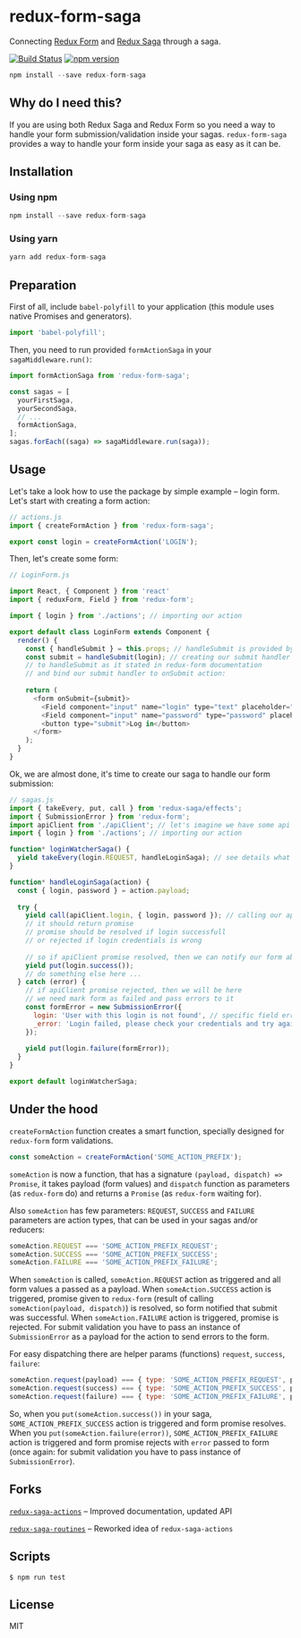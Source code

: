 # redux-form-saga
Connecting [Redux Form](https://github.com/erikras/redux-form) and [Redux Saga](https://github.com/yelouafi/redux-saga) through a saga.

[![Build Status](https://travis-ci.org/mhssmnn/redux-form-saga.svg)](https://travis-ci.org/mhssmnn/redux-form-saga) [![npm version](https://badge.fury.io/js/redux-form-saga.svg)](http://badge.fury.io/js/redux-form-saga)

```javascript
npm install --save redux-form-saga
```

## Why do I need this?

If you are using both Redux Saga and Redux Form so you need a way to handle your form submission/validation inside your sagas. `redux-form-saga` provides a way to handle your form inside your saga as easy as it can be.

## Installation

### Using npm
```javascript
npm install --save redux-form-saga
```

### Using yarn
```javascript
yarn add redux-form-saga
```

## Preparation

First of all, include `babel-polyfill` to your application (this module uses native Promises and generators).

```javascript
import 'babel-polyfill';
```

Then, you need to run provided `formActionSaga`  in your `sagaMiddleware.run()`:

```javascript
import formActionSaga from 'redux-form-saga';

const sagas = [
  yourFirstSaga,
  yourSecondSaga,
  // ...
  formActionSaga,
];
sagas.forEach((saga) => sagaMiddleware.run(saga));
```

## Usage

Let's take a look how to use the package by simple example – login form.
Let's start with creating a form action:

```javascript
// actions.js
import { createFormAction } from 'redux-form-saga';

export const login = createFormAction('LOGIN');
```

Then, let's create some form:

```javascript
// LoginForm.js

import React, { Component } from 'react'
import { reduxForm, Field } from 'redux-form'; 

import { login } from './actions'; // importing our action

export default class LoginForm extends Component {
  render() {
    const { handleSubmit } = this.props; // handleSubmit is provided by reduxForm
    const submit = handleSubmit(login); // creating our submit handler by passing our action
    // to handleSubmit as it stated in redux-form documentation
    // and bind our submit handler to onSubmit action:
    
    return (
      <form onSubmit={submit}>
        <Field component="input" name="login" type="text" placeholder="Login" />
        <Field component="input" name="password" type="password" placeholder="Password" />
        <button type="submit">Log in</button>
      </form>
    );
  }
}
```

Ok, we are almost done, it's time to create our saga to handle our form submission:

```javascript
// sagas.js
import { takeEvery, put, call } from 'redux-saga/effects';
import { SubmissionError } from 'redux-form';
import apiClient from './apiClient'; // let's imagine we have some api client
import { login } from './actions'; // importing our action

function* loginWatcherSaga() {
  yield takeEvery(login.REQUEST, handleLoginSaga); // see details what is REQUEST param below
}

function* handleLoginSaga(action) {
  const { login, password } = action.payload;
  
  try {
    yield call(apiClient.login, { login, password }); // calling our api method
    // it should return promise
    // promise should be resolved if login successfull
    // or rejected if login credentials is wrong
    
    // so if apiClient promise resolved, then we can notify our form about successful response
    yield put(login.success());
    // do something else here ...
  } catch (error) {
    // if apiClient promise rejected, then we will be here
    // we need mark form as failed and pass errors to it
    const formError = new SubmissionError({
      login: 'User with this login is not found', // specific field error
      _error: 'Login failed, please check your credentials and try again', // global form error
    });
    
    yield put(login.failure(formError));
  }
}

export default loginWatcherSaga;
```

## Under the hood

`createFormAction` function creates a smart function, specially designed for `redux-form` form validations.

```javascript
const someAction = createFormAction('SOME_ACTION_PREFIX');
```

`someAction` is now a function, that has a signature `(payload, dispatch) => Promise`, it takes payload (form values) and `dispatch` function as parameters (as `redux-form` do) and returns a `Promise` (as `redux-form` waiting for).

Also `someAction` has few parameters: `REQUEST`, `SUCCESS` and `FAILURE` parameters are action types, that can be used in your sagas and/or reducers:

```javascript
someAction.REQUEST === 'SOME_ACTION_PREFIX_REQUEST';
someAction.SUCCESS === 'SOME_ACTION_PREFIX_SUCCESS';
someAction.FAILURE === 'SOME_ACTION_PREFIX_FAILURE';
```

When `someAction` is called, `someAction.REQUEST` action as triggered and all form values a passed as a payload.
When `someAction.SUCCESS` action is triggered, promise given to `redux-form` (result of calling `someAction(payload, dispatch)`) is resolved, so form notified that submit was successful.
When `someAction.FAILURE` action is triggered, promise is rejected. For submit validation you have to pass an instance of `SubmissionError` as a payload for the action to send errors to the form.

For easy dispatching there are helper params (functions) `request`, `success`, `failure`:

```javascript
someAction.request(payload) === { type: 'SOME_ACTION_PREFIX_REQUEST', payload };
someAction.request(success) === { type: 'SOME_ACTION_PREFIX_SUCCESS', payload };
someAction.request(failure) === { type: 'SOME_ACTION_PREFIX_FAILURE', payload };
```

So, when you `put(someAction.success())` in your saga, `SOME_ACTION_PREFIX_SUCCESS` action is triggered and form promise resolves. When you `put(someAction.failure(error))`, `SOME_ACTION_PREFIX_FAILURE` action is triggered and form promise rejects with `error` passed to form (once again: for submit validation you have to pass instance of `SubmissionError`).

## Forks
[`redux-saga-actions`](https://github.com/afitiskin/redux-saga-actions) – Improved documentation, updated API

[`redux-saga-routines`](https://github.com/afitiskin/redux-saga-routines) – Reworked idea of `redux-saga-actions`

## Scripts

```
$ npm run test
```

## License

MIT

